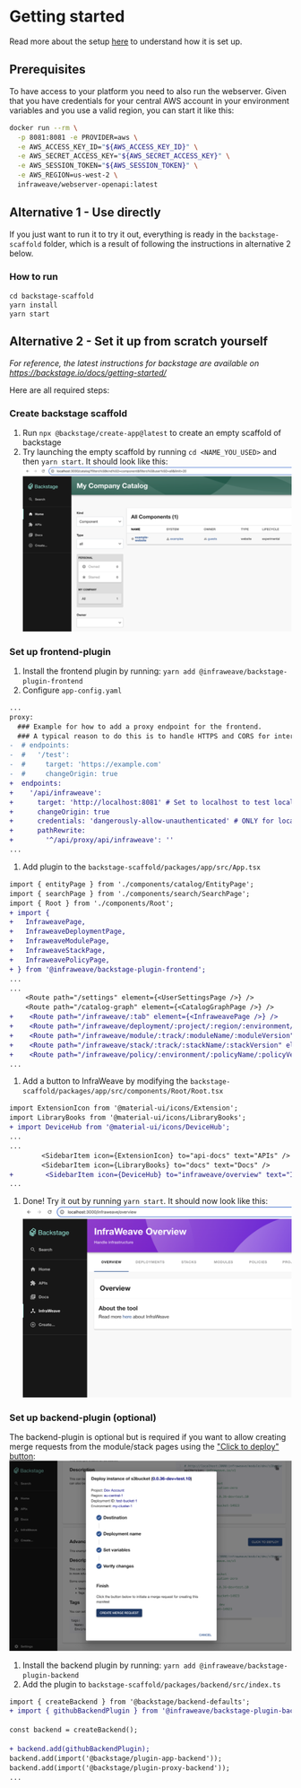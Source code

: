 
# Getting started

Read more about the setup [here](https://preview.infraweave.io/integration/backstage/) to understand how it is set up.

## Prerequisites

To have access to your platform you need to also run the webserver. Given that you have credentials for your central AWS account in your environment variables and you use a valid region, you can start it like this:

```bash
docker run --rm \
  -p 8081:8081 -e PROVIDER=aws \
  -e AWS_ACCESS_KEY_ID="${AWS_ACCESS_KEY_ID}" \
  -e AWS_SECRET_ACCESS_KEY="${AWS_SECRET_ACCESS_KEY}" \
  -e AWS_SESSION_TOKEN="${AWS_SESSION_TOKEN}" \
  -e AWS_REGION=us-west-2 \
  infraweave/webserver-openapi:latest
```

## Alternative 1 - Use directly

If you just want to run it to try it out, everything is ready in the `backstage-scaffold` folder, which is a result of following the instructions in alternative 2 below.

### How to run

```
cd backstage-scaffold
yarn install
yarn start
```

## Alternative 2 - Set it up from scratch yourself

*For reference, the latest instructions for backstage are available on https://backstage.io/docs/getting-started/*

Here are all required steps:

### Create backstage scaffold

1. Run `npx @backstage/create-app@latest` to create an empty scaffold of backstage
1. Try launching the empty scaffold by running `cd <NAME_YOU_USED>` and then `yarn start`. It should look like this: ![](./images/initial-scaffold.png)

### Set up frontend-plugin

1. Install the frontend plugin by running: `yarn add @infraweave/backstage-plugin-frontend`
1. Configure `app-config.yaml`
```diff
...
proxy:
  ### Example for how to add a proxy endpoint for the frontend.
  ### A typical reason to do this is to handle HTTPS and CORS for internal services.
-  # endpoints:
-  #   '/test':
-  #     target: 'https://example.com'
-  #     changeOrigin: true
+  endpoints:
+    '/api/infraweave':
+      target: 'http://localhost:8081' # Set to localhost to test locally
+      changeOrigin: true
+      credentials: 'dangerously-allow-unauthenticated' # ONLY for local testing
+      pathRewrite:
+        '^/api/proxy/api/infraweave': ''
...
```
1. Add plugin to the `backstage-scaffold/packages/app/src/App.tsx`
```diff
import { entityPage } from './components/catalog/EntityPage';
import { searchPage } from './components/search/SearchPage';
import { Root } from './components/Root';
+ import {
+   InfraweavePage,
+   InfraweaveDeploymentPage,
+   InfraweaveModulePage,
+   InfraweaveStackPage,
+   InfraweavePolicyPage,
+ } from '@infraweave/backstage-plugin-frontend';
...
...
    <Route path="/settings" element={<UserSettingsPage />} />
    <Route path="/catalog-graph" element={<CatalogGraphPage />} />
+    <Route path="/infraweave/:tab" element={<InfraweavePage />} />
+    <Route path="/infraweave/deployment/:project/:region/:environment/:deploymentId/:tab" element={<InfraweaveDeploymentPage />} />
+    <Route path="/infraweave/module/:track/:moduleName/:moduleVersion" element={<InfraweaveModulePage />} />
+    <Route path="/infraweave/stack/:track/:stackName/:stackVersion" element={<InfraweaveStackPage />} />
+    <Route path="/infraweave/policy/:environment/:policyName/:policyVersion" element={<InfraweavePolicyPage />} />
...
```
1. Add a button to InfraWeave by modifying the `backstage-scaffold/packages/app/src/components/Root/Root.tsx`
```diff
import ExtensionIcon from '@material-ui/icons/Extension';
import LibraryBooks from '@material-ui/icons/LibraryBooks';
+ import DeviceHub from '@material-ui/icons/DeviceHub';
...
...
        <SidebarItem icon={ExtensionIcon} to="api-docs" text="APIs" />
        <SidebarItem icon={LibraryBooks} to="docs" text="Docs" />
+        <SidebarItem icon={DeviceHub} to="infraweave/overview" text="InfraWeave" />
...
```
1. Done! Try it out by running `yarn start`. It should now look like this: ![](./images/success.png)

### Set up backend-plugin (optional)

The backend-plugin is optional but is required if you want to allow creating merge requests from the module/stack pages using the ["Click to deploy" button](https://preview.infraweave.io/functionality/examples/#backstage): ![](./images/pull-request.png)

1. Install the backend plugin by running: `yarn add @infraweave/backstage-plugin-backend`
1. Add the plugin to `backstage-scaffold/packages/backend/src/index.ts`
```diff
import { createBackend } from '@backstage/backend-defaults';
+ import { githubBackendPlugin } from '@infraweave/backstage-plugin-backend';

const backend = createBackend();

+ backend.add(githubBackendPlugin);
backend.add(import('@backstage/plugin-app-backend'));
backend.add(import('@backstage/plugin-proxy-backend'));
...
```